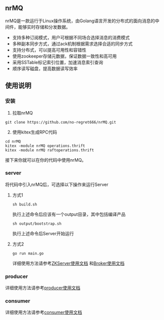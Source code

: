 ## nrMQ
nrMQ是一款运行于Linux操作系统，由Golang语言开发的分布式的面向消息的中间件，能够实时存储和分发数据。

- 支持多种订阅模式，用户可根据不同场合选择消息的消费模式
- 多种副本同步方式，通过ack机制根据需求选择合适的同步方式
- 支持分布式，可以提高可用性和容错性
- 使用zookeeper存储元数据，保证数据一致性和高可用
- 采用SSTable标记索引位置，加速消息索引查询
- 顺序读写磁盘，提高数据读写效率

## 使用说明
### 安装
1. 拉取nrMQ
```
git clone https://github.com/no-regret666/nrMQ.git
```

2. 使用kitex生成RPC代码
```
cd nrMQ
kitex -module nrMQ operations.thrift
kitex -module nrMQ raftoperations.thrift
```
接下来你就可以在你的代码中使用nrMQ。

### server
将代码中引入nrMQ后，可选择以下操作来运行Server
1. 方式1
    ```
    sh build.sh
    ```
    执行上述命令后应该有一个output目录，其中包括编译产品
    ```
    sh output/bootstrap.sh
    ```
    执行上述命令后Server开始运行

2. 方式2
    ```
    go run main.go
    ```
    详细使用方法请参考[ZKServer使用文档](https://github.com/no-regret666/nrMQ/blob/98942f13bad2a996fd56f79f7616bb8bb3da6ddd/doc/zkserver%E7%94%A8%E6%B3%95.md)
    和[Broker使用文档](https://github.com/no-regret666/nrMQ/blob/98942f13bad2a996fd56f79f7616bb8bb3da6ddd/doc/broker%E7%94%A8%E6%B3%95.md)

### producer
详细使用方法请参考[producer使用文档](https://github.com/no-regret666/nrMQ/blob/98942f13bad2a996fd56f79f7616bb8bb3da6ddd/doc/producer%E7%94%A8%E6%B3%95.md)

### consumer
详细使用方法请参考[consumer使用文档](https://github.com/no-regret666/nrMQ/blob/98942f13bad2a996fd56f79f7616bb8bb3da6ddd/doc/consumer%E7%94%A8%E6%B3%95.md)